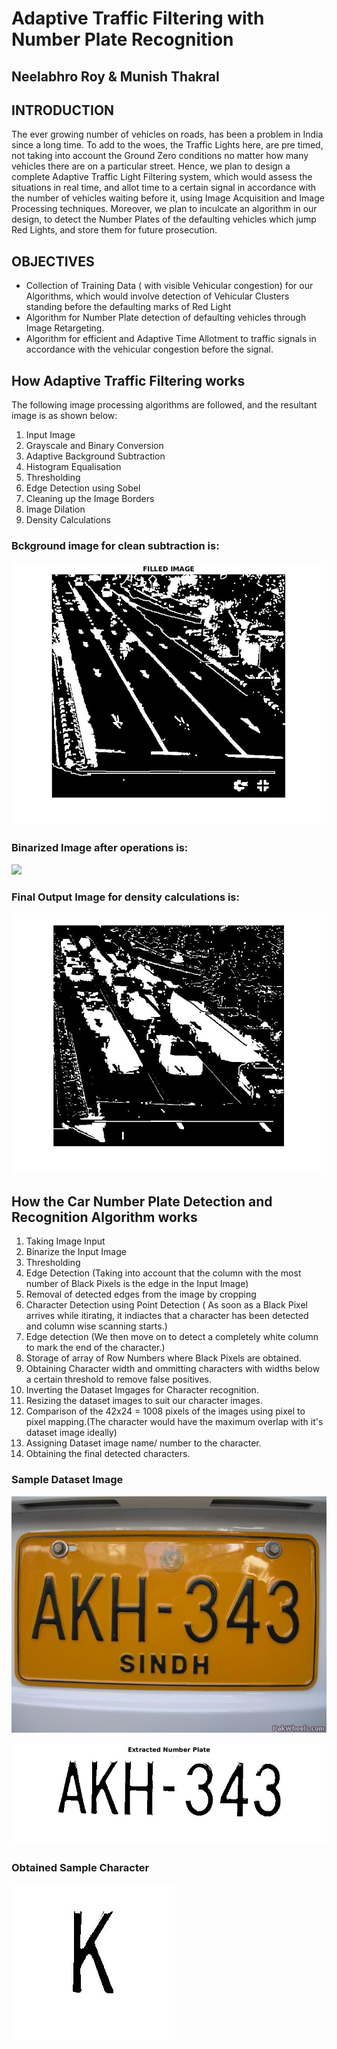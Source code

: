 # Adaptive Traffic Filtering with Number Plate Recognition
## Neelabhro Roy & Munish Thakral
## INTRODUCTION
The ever growing number of vehicles on roads, has been a problem in India since a long time. To add to the woes, the Traffic Lights here, are pre timed, not taking into account the Ground Zero conditions no matter how many vehicles there are on a particular street. Hence, we plan to design a complete Adaptive Traffic Light Filtering system, which would assess the situations in real time, and allot time to a certain signal in accordance with the number of vehicles waiting before it, using Image Acquisition and Image Processing techniques. Moreover, we plan to inculcate an algorithm in our design, to detect the Number Plates of the defaulting vehicles which jump Red Lights, and store them for future prosecution.

## OBJECTIVES
- Collection of Training Data ( with visible Vehicular congestion) for our Algorithms, which would involve detection of Vehicular Clusters standing before the defaulting marks of Red Light
- Algorithm for Number Plate detection of defaulting vehicles through Image Retargeting.
- Algorithm for efficient and Adaptive Time Allotment to traffic signals in accordance with the vehicular congestion before the signal.

## How Adaptive Traffic Filtering works
The following image processing algorithms are followed, and the resultant image is as shown below:
1. Input Image
2. Grayscale and Binary Conversion
3. Adaptive Background Subtraction
4. Histogram Equalisation
5. Thresholding
6. Edge Detection using Sobel
7. Cleaning up the Image Borders
8. Image Dilation
9. Density Calculations

### Bckground image for clean subtraction is:
![](Number%20Plate/background.jpg)

### Binarized Image after operations is:
![](filtered1.png)

### Final Output Image for density calculations is:
![](Number%20Plate/density.jpg)

## How the Car Number Plate Detection and Recognition Algorithm works
1. Taking Image Input
2. Binarize the Input Image
3. Thresholding
4. Edge Detection (Taking into account that the column with the most number of Black Pixels is the edge in the Input Image)
5. Removal of detected edges from the image by cropping
6. Character Detection using Point Detection ( As soon as a Black Pixel arrives while itirating, it indiactes that a character has been detected and column wise scanning starts.)
7. Edge detection (We then move on to detect a completely white column to mark the end of the character.)
8. Storage of array of Row Numbers where Black Pixels are obtained.
9. Obtaining Character width and ommitting characters with widths below a certain threshold to remove false positives.
10. Inverting the Dataset Imgages for Character recognition.
11. Resizing the dataset images to suit our character images.
12. Comparison of the 42x24 = 1008 pixels of the images using pixel to pixel mapping.(The character would have the maximum overlap with it's dataset image ideally)
13. Assigning Dataset image name/ number to the character.
14. Obtaining the final detected characters.

### Sample Dataset Image
![](Number%20Plate/carplate2.jpg)

![](Number%20Plate/BinaryN.jpg)

### Obtained Sample Character
![](Number%20Plate/Samplechar.jpg)

